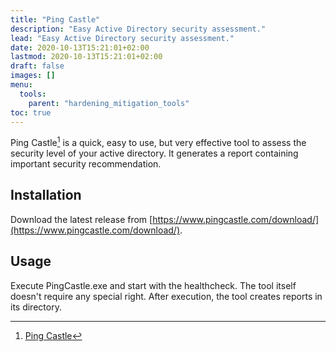 ```yaml
---
title: "Ping Castle"
description: "Easy Active Directory security assessment."
lead: "Easy Active Directory security assessment."
date: 2020-10-13T15:21:01+02:00
lastmod: 2020-10-13T15:21:01+02:00
draft: false
images: []
menu: 
  tools:
    parent: "hardening_mitigation_tools"
toc: true
---
```


Ping Castle[^1] is a quick, easy to use, but very effective tool to assess the security level of your active directory.
It generates a report containing important security recommendation.

## Installation
Download the latest release from [https://www.pingcastle.com/download/](https://www.pingcastle.com/download/).

## Usage
Execute PingCastle.exe and start with the healthcheck. The tool itself doesn't require any special right.
After execution, the tool creates reports in its directory.

[^1]: [Ping Castle](https://www.pingcastle.com/)